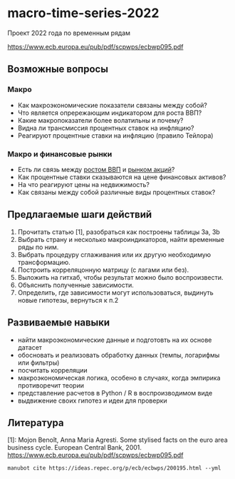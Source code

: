 # macro-time-series-2022

Проект 2022 года по временным рядам

<https://www.ecb.europa.eu/pub/pdf/scpwps/ecbwp095.pdf>

Возможные вопросы
-----------------

### Макро

- Как макроэкономические показатели связаны между собой?
- Что является опрережающим индикатором для роста ВВП?
- Какие макропоказатели более волатильны и почему?
- Видна ли трансмиссия процентных ставок на инфляцию?
- Реагируют процентные ставки на инфляцию (правило Тейлора)

### Макро и финансовые рынки

- Есть ли связь между [ростом ВВП](https://fred.stlouisfed.org/series/GDP)
и [рынком акций](https://fred.stlouisfed.org/series/WILL5000PRFC)?
- Как процентные ставки сказываются на цене финансовых активов?
- На что реагируют цены на недвижимость?
- Как связаны между собой различные виды процентных ставок?

Предлагаемые шаги действий
---------------------------

1. Прочитать статью [1], разобраться как построены таблицы 3а, 3b
2. Выбрать страну и несколько макроиндикаторов, найти временные ряды по ним.
3. Выбрать процедуру сглаживания или их другую необходимую трансформацию.
4. Построить корреляцонную матрицу (с лагами или без).
5. Выложить на гитхаб, чтобы результат можно было воспроизвести.
6. Объяснить полученные зависимости.
7. Определить, где зависимости могут использоваться, выдинуть новые гипотезы, вернуться к п.2


Развиваемые навыки
------------------

- найти макроэкономические данные и подготовть на их основе датасет
- обосновать и реализовать обработку данных (темпы, логарифмы или фильтры)
- посчитать корреляции 
- макроэкономическая логика, особено в случаях, когда эмпирика противоречит теории
- представление расчетов в Python / R в воспроизводимом виде
- выдвижение своих гипотез и идеи для проверки

Литература
----------

\[1\]: Mojon Benoît, Anna Maria Agresti. Some stylised facts on the euro area business cycle. European Central Bank, 2001.
<https://www.ecb.europa.eu/pub/pdf/scpwps/ecbwp095.pdf>

```
manubot cite https://ideas.repec.org/p/ecb/ecbwps/200195.html --yml
```

